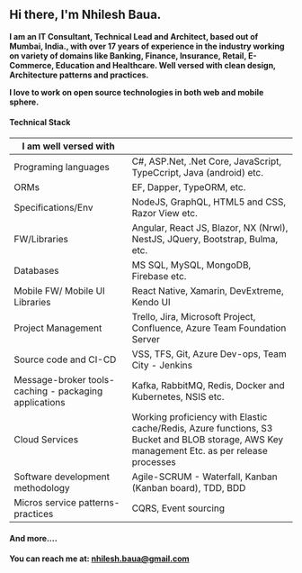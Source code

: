 

## Hi there, I'm Nhilesh Baua.


**I am an IT Consultant, Technical Lead and Architect, based out of Mumbai, India., with over 17 years of experience in the industry working on variety of domains like Banking, Finance, Insurance, Retail, E-Commerce, Education and Healthcare. Well versed with clean design, Architecture patterns and practices.**

**I love to work on open source technologies in both web and mobile sphere.** 

#### Technical Stack

|I am well versed with |  |  
| ------------ | ------------ |
| Programing languages | C#, ASP.Net, .Net Core, JavaScript, TypeCcript, Java (android) etc. |
| ORMs| EF, Dapper, TypeORM, etc. |
| Specifications/Env | NodeJS, GraphQL, HTML5 and CSS, Razor View etc. |
| FW/Libraries | Angular, React JS, Blazor, NX (Nrwl), NestJS, JQuery, Bootstrap, Bulma, etc. |
| Databases |  MS SQL, MySQL, MongoDB, Firebase etc. |
| Mobile FW/ Mobile UI Libraries | React Native, Xamarin, DevExtreme, Kendo UI |
| Project Management|  Trello, Jira, Microsoft Project, Confluence, Azure Team Foundation Server
| Source code and CI-CD|   VSS, TFS, Git, Azure Dev-ops, Team City - Jenkins |
| Message-broker tools- caching - packaging applications | Kafka, RabbitMQ, Redis, Docker and Kubernetes, NSIS etc.|
| Cloud Services | Working proficiency with Elastic cache/Redis, Azure functions, S3 Bucket and BLOB storage, AWS Key management Etc. as per release processes   |
| Software development methodology| Agile-SCRUM - Waterfall, Kanban (Kanban board), TDD, BDD|
| Micros service patterns-practices| CQRS, Event sourcing | 

#### And more....

#### You can reach me at: nhilesh.baua@gmail.com

